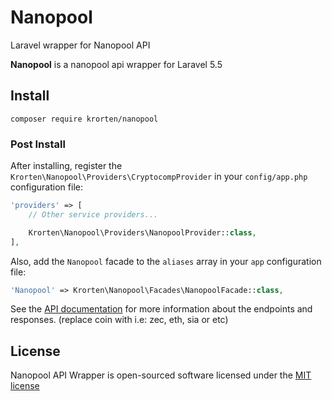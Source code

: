 # Nanopool
Laravel wrapper for Nanopool API

**Nanopool** is a nanopool api wrapper for Laravel 5.5

## Install

    composer require krorten/nanopool

### Post Install
After installing, register the `Krorten\Nanopool\Providers\CryptocompProvider` in your `config/app.php` configuration file:

```php
'providers' => [
    // Other service providers...

    Krorten\Nanopool\Providers\NanopoolProvider::class,
],
```

Also, add the `Nanopool` facade to the `aliases` array in your `app` configuration file:

```php
'Nanopool' => Krorten\Nanopool\Facades\NanopoolFacade::class,    
```

See the [API documentation](https://COIN.nanopool.org/api/) for more information about the endpoints and responses. (replace coin with i.e: zec, eth, sia or etc)

## License

Nanopool API Wrapper is open-sourced software licensed under the [MIT license](http://opensource.org/licenses/MIT)